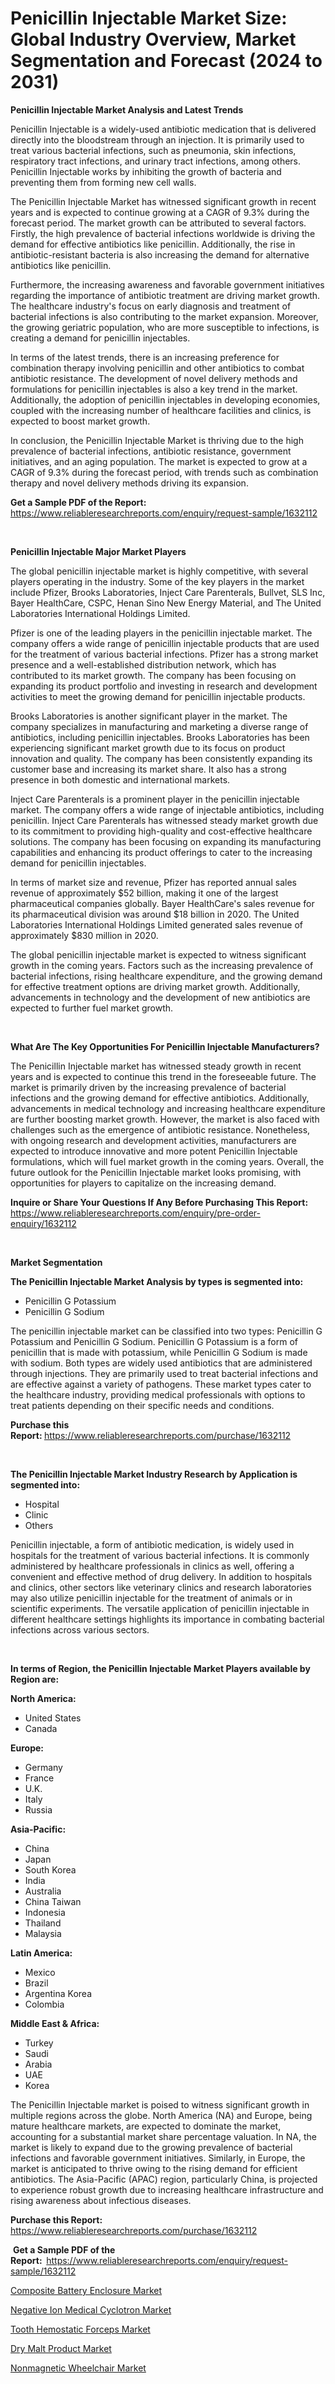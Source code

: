 <p><h1>Penicillin Injectable Market Size: Global Industry Overview, Market Segmentation and Forecast (2024 to 2031)</h1></p><p><strong>Penicillin Injectable Market Analysis and Latest Trends</strong></p>
<p><p>Penicillin Injectable is a widely-used antibiotic medication that is delivered directly into the bloodstream through an injection. It is primarily used to treat various bacterial infections, such as pneumonia, skin infections, respiratory tract infections, and urinary tract infections, among others. Penicillin Injectable works by inhibiting the growth of bacteria and preventing them from forming new cell walls.</p><p>The Penicillin Injectable Market has witnessed significant growth in recent years and is expected to continue growing at a CAGR of 9.3% during the forecast period. The market growth can be attributed to several factors. Firstly, the high prevalence of bacterial infections worldwide is driving the demand for effective antibiotics like penicillin. Additionally, the rise in antibiotic-resistant bacteria is also increasing the demand for alternative antibiotics like penicillin.</p><p>Furthermore, the increasing awareness and favorable government initiatives regarding the importance of antibiotic treatment are driving market growth. The healthcare industry's focus on early diagnosis and treatment of bacterial infections is also contributing to the market expansion. Moreover, the growing geriatric population, who are more susceptible to infections, is creating a demand for penicillin injectables.</p><p>In terms of the latest trends, there is an increasing preference for combination therapy involving penicillin and other antibiotics to combat antibiotic resistance. The development of novel delivery methods and formulations for penicillin injectables is also a key trend in the market. Additionally, the adoption of penicillin injectables in developing economies, coupled with the increasing number of healthcare facilities and clinics, is expected to boost market growth.</p><p>In conclusion, the Penicillin Injectable Market is thriving due to the high prevalence of bacterial infections, antibiotic resistance, government initiatives, and an aging population. The market is expected to grow at a CAGR of 9.3% during the forecast period, with trends such as combination therapy and novel delivery methods driving its expansion.</p></p>
<p><strong>Get a Sample PDF of the Report:&nbsp;</strong> <a href="https://www.reliableresearchreports.com/enquiry/request-sample/1632112">https://www.reliableresearchreports.com/enquiry/request-sample/1632112</a></p>
<p>&nbsp;</p>
<p><strong>Penicillin Injectable Major Market Players</strong></p>
<p><p>The global penicillin injectable market is highly competitive, with several players operating in the industry. Some of the key players in the market include Pfizer, Brooks Laboratories, Inject Care Parenterals, Bullvet, SLS Inc, Bayer HealthCare, CSPC, Henan Sino New Energy Material, and The United Laboratories International Holdings Limited.</p><p>Pfizer is one of the leading players in the penicillin injectable market. The company offers a wide range of penicillin injectable products that are used for the treatment of various bacterial infections. Pfizer has a strong market presence and a well-established distribution network, which has contributed to its market growth. The company has been focusing on expanding its product portfolio and investing in research and development activities to meet the growing demand for penicillin injectable products.</p><p>Brooks Laboratories is another significant player in the market. The company specializes in manufacturing and marketing a diverse range of antibiotics, including penicillin injectables. Brooks Laboratories has been experiencing significant market growth due to its focus on product innovation and quality. The company has been consistently expanding its customer base and increasing its market share. It also has a strong presence in both domestic and international markets.</p><p>Inject Care Parenterals is a prominent player in the penicillin injectable market. The company offers a wide range of injectable antibiotics, including penicillin. Inject Care Parenterals has witnessed steady market growth due to its commitment to providing high-quality and cost-effective healthcare solutions. The company has been focusing on expanding its manufacturing capabilities and enhancing its product offerings to cater to the increasing demand for penicillin injectables.</p><p>In terms of market size and revenue, Pfizer has reported annual sales revenue of approximately $52 billion, making it one of the largest pharmaceutical companies globally. Bayer HealthCare's sales revenue for its pharmaceutical division was around $18 billion in 2020. The United Laboratories International Holdings Limited generated sales revenue of approximately $830 million in 2020.</p><p>The global penicillin injectable market is expected to witness significant growth in the coming years. Factors such as the increasing prevalence of bacterial infections, rising healthcare expenditure, and the growing demand for effective treatment options are driving market growth. Additionally, advancements in technology and the development of new antibiotics are expected to further fuel market growth.</p></p>
<p>&nbsp;</p>
<p><strong>What Are The Key Opportunities For Penicillin Injectable Manufacturers?</strong></p>
<p><p>The Penicillin Injectable market has witnessed steady growth in recent years and is expected to continue this trend in the foreseeable future. The market is primarily driven by the increasing prevalence of bacterial infections and the growing demand for effective antibiotics. Additionally, advancements in medical technology and increasing healthcare expenditure are further boosting market growth. However, the market is also faced with challenges such as the emergence of antibiotic resistance. Nonetheless, with ongoing research and development activities, manufacturers are expected to introduce innovative and more potent Penicillin Injectable formulations, which will fuel market growth in the coming years. Overall, the future outlook for the Penicillin Injectable market looks promising, with opportunities for players to capitalize on the increasing demand.</p></p>
<p><strong>Inquire or Share Your Questions If Any Before Purchasing This Report:</strong> <a href="https://www.reliableresearchreports.com/enquiry/pre-order-enquiry/1632112">https://www.reliableresearchreports.com/enquiry/pre-order-enquiry/1632112</a></p>
<p>&nbsp;</p>
<p><strong>Market Segmentation</strong></p>
<p><strong>The Penicillin Injectable Market Analysis by types is segmented into:</strong></p>
<p><ul><li>Penicillin G Potassium</li><li>Penicillin G Sodium</li></ul></p>
<p><p>The penicillin injectable market can be classified into two types: Penicillin G Potassium and Penicillin G Sodium. Penicillin G Potassium is a form of penicillin that is made with potassium, while Penicillin G Sodium is made with sodium. Both types are widely used antibiotics that are administered through injections. They are primarily used to treat bacterial infections and are effective against a variety of pathogens. These market types cater to the healthcare industry, providing medical professionals with options to treat patients depending on their specific needs and conditions.</p></p>
<p><strong>Purchase this Report:&nbsp;</strong><a href="https://www.reliableresearchreports.com/purchase/1632112">https://www.reliableresearchreports.com/purchase/1632112</a></p>
<p>&nbsp;</p>
<p><strong>The Penicillin Injectable Market Industry Research by Application is segmented into:</strong></p>
<p><ul><li>Hospital</li><li>Clinic</li><li>Others</li></ul></p>
<p><p>Penicillin injectable, a form of antibiotic medication, is widely used in hospitals for the treatment of various bacterial infections. It is commonly administered by healthcare professionals in clinics as well, offering a convenient and effective method of drug delivery. In addition to hospitals and clinics, other sectors like veterinary clinics and research laboratories may also utilize penicillin injectable for the treatment of animals or in scientific experiments. The versatile application of penicillin injectable in different healthcare settings highlights its importance in combating bacterial infections across various sectors.</p></p>
<p>&nbsp;</p>
<p><strong>In terms of Region, the Penicillin Injectable Market Players available by Region are:</strong></p>
<p>
    <p> <strong> North America: </strong>
        <ul>
            <li>United States</li>
            <li>Canada</li>
        </ul>
        </p> 
    <p> <strong> Europe: </strong>
        <ul>
            <li>Germany</li>
            <li>France</li>
            <li>U.K.</li>
            <li>Italy</li>
            <li>Russia</li>
        </ul>
        </p> 
    <p> <strong> Asia-Pacific: </strong>
        <ul>
            <li>China</li>
            <li>Japan</li>
            <li>South Korea</li>
            <li>India</li>
            <li>Australia</li>
            <li>China Taiwan</li>
            <li>Indonesia</li>
            <li>Thailand</li>
            <li>Malaysia</li>
        </ul>
        </p> 
    <p> <strong> Latin America: </strong>
        <ul>
            <li>Mexico</li>
            <li>Brazil</li>
            <li>Argentina Korea</li>
            <li>Colombia</li>
        </ul>
        </p> 
    <p> <strong> Middle East & Africa: </strong>
        <ul>
            <li>Turkey</li>
            <li>Saudi</li>
            <li>Arabia</li>
            <li>UAE</li>
            <li>Korea</li>
        </ul>
    </p>
    </p>
<p><p>The Penicillin Injectable market is poised to witness significant growth in multiple regions across the globe. North America (NA) and Europe, being mature healthcare markets, are expected to dominate the market, accounting for a substantial market share percentage valuation. In NA, the market is likely to expand due to the growing prevalence of bacterial infections and favorable government initiatives. Similarly, in Europe, the market is anticipated to thrive owing to the rising demand for efficient antibiotics. The Asia-Pacific (APAC) region, particularly China, is projected to experience robust growth due to increasing healthcare infrastructure and rising awareness about infectious diseases.</p></p>
<p><strong>Purchase this Report: </strong><a href="https://www.reliableresearchreports.com/purchase/1632112">https://www.reliableresearchreports.com/purchase/1632112</a></p>
<p>&nbsp;<strong>Get a Sample PDF of the Report:&nbsp;&nbsp;</strong><a href="https://www.reliableresearchreports.com/enquiry/request-sample/1632112">https://www.reliableresearchreports.com/enquiry/request-sample/1632112</a></p>
<p><strong></strong></p>
<p><p><a href="https://github.com/alvaradolanezhpnoeeozz2ue/Market-Research-Report-List-1/blob/main/composite-battery-enclosure-market.md">Composite Battery Enclosure Market</a></p><p><a href="https://medium.com/@doylenader453/negative-ion-medical-cyclotron-nbsp-market-focuses-on-market-share-size-and-projected-forecast-b093c7ac64fd">Negative Ion Medical Cyclotron Market</a></p><p><a href="https://medium.com/@olgabauch163/decoding-tooth-hemostatic-forceps-market-metrics-market-share-trends-and-growth-patterns-35b1adbcedcb">Tooth Hemostatic Forceps Market</a></p><p><a href="https://www.linkedin.com/pulse/dry-malt-product-market-challenges-opportunities-growth-drivers-w4lac?trackingId=7aMwm6RuQ666dPyBuCom8A%3D%3D">Dry Malt Product Market</a></p><p><a href="https://www.linkedin.com/pulse/nonmagnetic-wheelchair-market-provides-detailed-segmentation-lurtf?trackingId=BqioYR10TPOVSoxA5CmUnQ%3D%3D">Nonmagnetic Wheelchair Market</a></p></p>